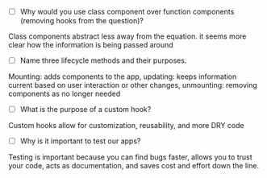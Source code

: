 - [ ] Why would you use class component over function components (removing hooks from the question)?

Class components abstract less away from the equation. it seems more clear how the information is being passed around

- [ ] Name three lifecycle methods and their purposes.

Mounting: adds components to the app, updating: keeps information current based on user interaction or other changes, unmounting: removing components as no longer needed

- [ ] What is the purpose of a custom hook?

Custom hooks allow for customization, reusability, and more DRY code

- [ ] Why is it important to test our apps?

Testing is important because you can find bugs faster, allows you to trust your code, acts as documentation, and saves cost and effort down the line.
